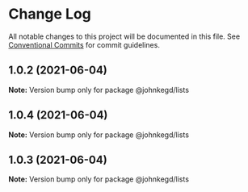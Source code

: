 # Change Log

All notable changes to this project will be documented in this file.
See [Conventional Commits](https://conventionalcommits.org) for commit guidelines.

## 1.0.2 (2021-06-04)

**Note:** Version bump only for package @johnkegd/lists





## 1.0.4 (2021-06-04)

**Note:** Version bump only for package @johnkegd/lists





## 1.0.3 (2021-06-04)

**Note:** Version bump only for package @johnkegd/lists
